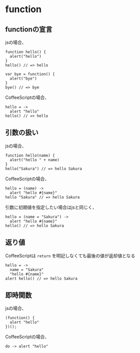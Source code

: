 # function

## functionの宣言
jsの場合、
```
function hello() {
  alert("hello")
}
hello() // => hello

var bye = function() {
  alert("bye")
}
bye() // => bye
```

CoffeeScriptの場合、
```
hello = ->
  alert "hello"
hello() // => hello
```

## 引数の扱い
jsの場合、
```
function hello(name) {
  alert("hello " + name)
}
hello("Sakura") // => hello Sakura
```

CoffeeScriptの場合、
```
hello = (name) ->
  alert "hello #{name}"
hello "Sakura" // => hello Sakura
```

引数に初期値を指定したい場合はjsと同じく、
```
hello = (name = "Sakura") ->
  alert "hello #{name}"
hello() // => hello Sakura
```

## 返り値
CoffeeScriptは `return` を明記しなくても最後の値が返却値となる
```
hello = ->
  name = "Sakura"
  "hello #{name}"
alert hello() // => hello Sakura
```

## 即時関数
jsの場合、
```
(function() {
  alert "hello"
})();
```

CoffeeScriptの場合、
```
do -> alert "hello"
```
